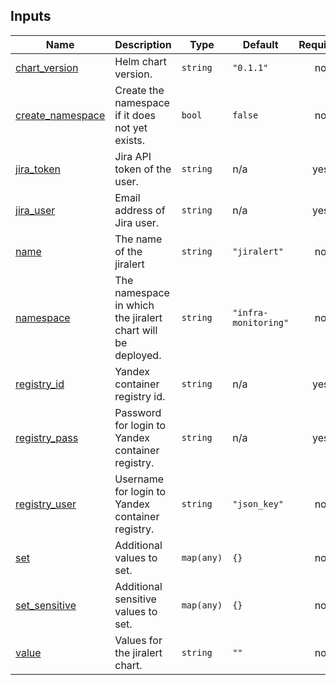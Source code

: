 ## Inputs

| Name | Description | Type | Default | Required |
|------|-------------|------|---------|:--------:|
| <a name="input_chart_version"></a> [chart\_version](#input\_chart\_version) | Helm chart version. | `string` | `"0.1.1"` | no |
| <a name="input_create_namespace"></a> [create\_namespace](#input\_create\_namespace) | Create the namespace if it does not yet exists. | `bool` | `false` | no |
| <a name="input_jira_token"></a> [jira\_token](#input\_jira\_token) | Jira API token of the user. | `string` | n/a | yes |
| <a name="input_jira_user"></a> [jira\_user](#input\_jira\_user) | Email address of Jira user. | `string` | n/a | yes |
| <a name="input_name"></a> [name](#input\_name) | The name of the jiralert | `string` | `"jiralert"` | no |
| <a name="input_namespace"></a> [namespace](#input\_namespace) | The namespace in which the jiralert chart will be deployed. | `string` | `"infra-monitoring"` | no |
| <a name="input_registry_id"></a> [registry\_id](#input\_registry\_id) | Yandex container registry id. | `string` | n/a | yes |
| <a name="input_registry_pass"></a> [registry\_pass](#input\_registry\_pass) | Password for login to Yandex container registry. | `string` | n/a | yes |
| <a name="input_registry_user"></a> [registry\_user](#input\_registry\_user) | Username for login to Yandex container registry. | `string` | `"json_key"` | no |
| <a name="input_set"></a> [set](#input\_set) | Additional values to set. | `map(any)` | `{}` | no |
| <a name="input_set_sensitive"></a> [set\_sensitive](#input\_set\_sensitive) | Additional sensitive values to set. | `map(any)` | `{}` | no |
| <a name="input_value"></a> [value](#input\_value) | Values for the jiralert chart. | `string` | `""` | no |

